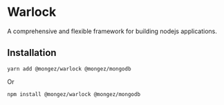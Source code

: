 # Warlock

A comprehensive and flexible framework for building nodejs applications.

## Installation

`yarn add @mongez/warlock @mongez/mongodb`

Or

`npm install @mongez/warlock @mongez/mongodb`
